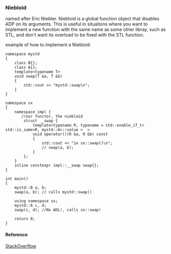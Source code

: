 ### Niebloid
named after Eric Niebler. Niebloid is a global function object that disables ADP on its arguments. This is useful in situations where you want to implement a new function with the same name as some other libray, such as STL, and don't want its overload to be fixed with the STL function.

example of how to implement a Niebloid:

```
namespace mystd
{
    class B{};
    class A{};
    template<typename T>
    void swap(T &a, T &b)
    {
        std::cout << "mystd::swap\n";
    }
}

namespace sx
{
    namespace impl {
       //our functor, the niebloid
        struct __swap {
            template<typename R, typename = std::enable_if_t< std::is_same<R, mystd::A>::value >  >
            void operator()(R &a, R &b) const
            {
                std::cout << "in sx::swap()\n";
                // swap(a, b);
            }
        };
    }
    inline constexpr impl::__swap swap{};
}

int main()
{
    mystd::B a, b;
    swap(a, b); // calls mystd::swap()

    using namespace sx;
    mystd::A c, d;
    swap(c, d); //No ADL!, calls sx::swap!

    return 0;
}
```

#### Reference
[StackOverflow](https://stackoverflow.com/questions/62928396/what-is-a-niebloid)